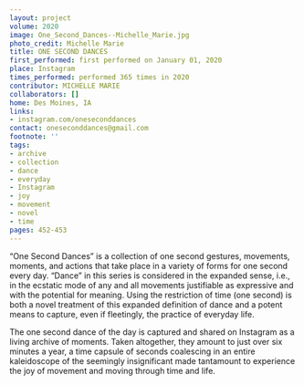 ```yaml
---
layout: project
volume: 2020
image: One_Second_Dances--Michelle_Marie.jpg
photo_credit: Michelle Marie
title: ONE SECOND DANCES
first_performed: first performed on January 01, 2020
place: Instagram
times_performed: performed 365 times in 2020
contributor: MICHELLE MARIE
collaborators: []
home: Des Moines, IA
links:
- instagram.com/oneseconddances
contact: oneseconddances@gmail.com
footnote: ''
tags:
- archive
- collection
- dance
- everyday
- Instagram
- joy
- movement
- novel
- time
pages: 452-453
---
```

“One Second Dances” is a collection of one second gestures, movements, moments, and actions that take place in a variety of forms for one second every day. “Dance” in this series is considered in the expanded sense, i.e., in the ecstatic mode of any and all movements justifiable as expressive and with the potential for meaning. Using the restriction of time (one second) is both a novel treatment of this expanded definition of dance and a potent means to capture, even if fleetingly, the practice of everyday life. 

The one second dance of the day is captured and shared on Instagram as a living archive of moments. Taken altogether, they amount to just over six minutes a year, a time capsule of seconds coalescing in an entire kaleidoscope of the seemingly insignificant made tantamount to experience the joy of movement and moving through time and life.